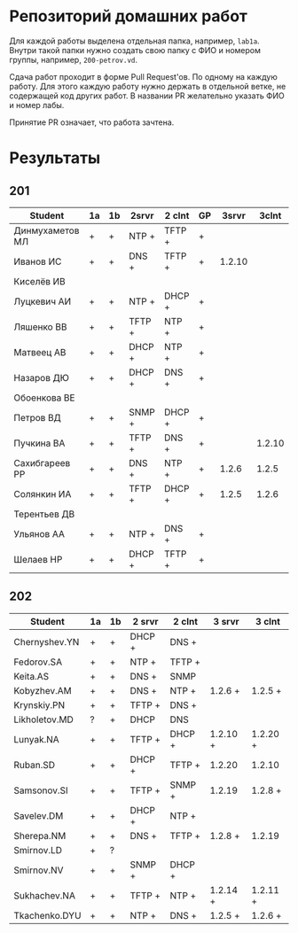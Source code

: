 # Репозиторий домашних работ

Для каждой работы выделена отдельная папка, например, `lab1a`.
Внутри такой папки нужно создать свою папку с ФИО и номером группы, например, `200-petrov.vd`.

Сдача работ проходит в форме Pull Request'ов.
По одному на каждую работу.
Для этого каждую работу нужно держать в отдельной ветке, не содержащей код других работ.
В названии PR желательно указать ФИО и номер лабы.

Принятие PR означает, что работа зачтена.

# Результаты

## 201

| Student         | 1a | 1b | 2srvr  | 2 clnt | GP | 3srvr  | 3clnt  |
|-----------------|----|----|--------|--------|----|--------|--------|
| Динмухаметов МЛ | +  | +  | NTP +  | TFTP + | +  |        |        |
| Иванов ИС       | +  | +  | DNS +  | TFTP + | +  | 1.2.10 |        |
| Киселёв ИВ      |    |    |        |        |    |        |        |
| Луцкевич АИ     | +  | +  | NTP +  | DHCP + | +  |        |        |
| Ляшенко ВВ      | +  | +  | TFTP + | NTP +  | +  |        |        |
| Матвеец АВ      | +  | +  | DHCP + | NTP +  | +  |        |        |
| Назаров ДЮ      | +  | +  | DHCP + | DNS +  | +  |        |        |
| Обоенкова ВE    |    |    |        |        |    |        |        |
| Петров ВД       | +  | +  | SNMP + | DHCP + | +  |        |        |
| Пучкина ВА      | +  | +  | TFTP + | DNS +  | +  |        | 1.2.10 |
| Сахибгареев РР  | +  | +  | DNS +  | NTP +  | +  | 1.2.6  | 1.2.5  |
| Солянкин ИА     | +  | +  | TFTP + | DHCP + | +  | 1.2.5  | 1.2.6  |
| Терентьев ДВ    |    |    |        |        |    |        |        |
| Ульянов АА      | +  | +  | NTP +  | DNS +  | +  |        |        |
| Шелаев НР       | +  | +  | DHCP + | TFTP + | +  |        |        |

## 202

| Student       | 1a | 1b | 2 srvr | 2 clnt | 3 srvr   | 3 clnt   |
| --            | -- | -- | --     | --     | --       | --       |
| Chernyshev.YN | +  | +  | DHCP + | DNS +  |          |          |
| Fedorov.SA    | +  | +  | NTP +  | TFTP + |          |          |
| Keita.AS      | +  | +  | DNS +  | SNMP   |          |          |
| Kobyzhev.AM   | +  | +  | DNS +  | NTP +  | 1.2.6 +  | 1.2.5 +  |
| Krynskiy.PN   | +  | +  | TFTP + | DNS +  |          |          |
| Likholetov.MD | ?  | +  | DHCP   | DNS    |          |          |
| Lunyak.NA     | +  | +  | TFTP + | DHCP + | 1.2.10 + | 1.2.20 + |
| Ruban.SD      | +  | +  | DHCP + | TFTP + | 1.2.20   | 1.2.10   |
| Samsonov.SI   | +  | +  | TFTP + | SNMP + | 1.2.19   | 1.2.8 +  |
| Savelev.DM    | +  | +  | DHCP + | NTP +  |          |          |
| Sherepa.NM    | +  | +  | DNS +  | TFTP + | 1.2.8 +  | 1.2.19   |
| Smirnov.LD    | +  | ?  |        |        |          |          |
| Smirnov.NV    | +  | +  | SNMP + | DHCP + |          |          |
| Sukhachev.NA  | +  | +  | TFTP + | NTP +  | 1.2.14 + | 1.2.11 + |
| Tkachenko.DYU | +  | +  | NTP +  | DNS +  | 1.2.5 +  | 1.2.6 +  |
